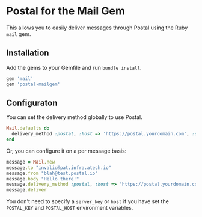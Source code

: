 # Postal for the Mail Gem

This allows you to easily deliver messages through Postal using the Ruby `mail` gem.

## Installation

Add the gems to your Gemfile and run `bundle install`.

```ruby
gem 'mail'
gem 'postal-mailgem'
```

## Configuraton

You can set the delivery method globally to use Postal.

```ruby
Mail.defaults do
  delivery_method :postal, :host => 'https://postal.yourdomain.com', :server_key => 'xxx'
end
```

Or, you can configure it on a per message basis:

```ruby
message = Mail.new
message.to "invalid@pat.infra.atech.io"
message.from "blah@test.postal.io"
message.body "Hello there!"
message.delivery_method :postal, :host => 'https://postal.yourdomain.com', :server_key => 'xxx'
message.deliver
```

You don't need to specify a `server_key` or `host` if you have set the `POSTAL_KEY` and `POSTAL_HOST` environment variables.
